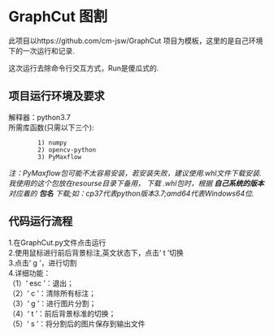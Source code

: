 # GraphCut 图割

此项目以https://github.com/cm-jsw/GraphCut
项目为模板，这里的是自己环境下的一次运行和记录.
 
这次运行去除命令行交互方式，Run是傻瓜式的.

## 项目运行环境及要求
解释器：python3.7  
所需库函数(只需以下三个):

            1) numpy
            2) opencv-python
            3) PyMaxflow     
_注：PyMaxflow包可能不太容易安装，若安装失败，建议使用.whl文件下载安装.我使用的这个包放在resourse目录下备用，
下载 .whl包时，根据 **自己系统的版本** 对应着的 **包名** 下载;如：cp37代表python版本3.7;amd64代表Windows64位._


## 代码运行流程
1.在GraphCut.py文件点击运行  
2.使用鼠标进行前后背景标注,英文状态下，点击‘ t ’切换    
3.点击‘ g ’，进行切割  
4.详细功能：  
  （1）‘ esc ’：退出；  
  （2）‘ c ’：清除所有标注；  
  （3）‘ g ’：进行图片分割；  
  （4）‘ t ’：前后背景标准的切换；  
  （5）‘ s ’：将分割后的图片保存到输出文件  
